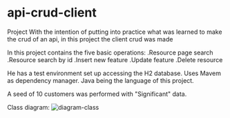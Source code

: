 # api-crud-client
Project With the intention of putting into practice what was learned to make the crud of an api, in this project the client crud was made

In this project contains the five basic operations: 
.Resource page search
.Resource search by id
.Insert new feature
.Update feature
.Delete resource


He has a test environment set up accessing the H2 database.
Uses Mavem as dependency manager.
Java being the language of this project.

A seed of 10 customers was performed with "Significant" data.

Class diagram: 
![diagram-class](https://github.com/gefersonholdorf/api-crud-client/assets/68699314/76a30272-c536-48e7-8c0c-9783d4a14e44)
